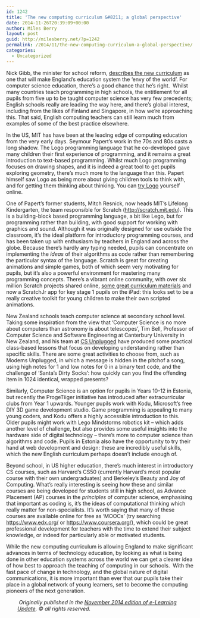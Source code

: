 ```yaml
---
id: 1242
title: 'The new computing curriculum &#8211; a global perspective'
date: 2014-11-26T20:39:09+00:00
author: Miles Berry
layout: post
guid: http://milesberry.net/?p=1242
permalink: /2014/11/the-new-computing-curriculum-a-global-perspective/
categories:
  - Uncategorized
---
```

Nick Gibb, the minister for school reform, [describes the new curriculum](https://www.gov.uk/government/news/new-curriculum-will-make-education-system-envy-of-the-world) as one that will make England’s education system the ‘envy of the world’. For computer science education, there’s a good chance that he’s right.  Whilst many countries teach programming in high schools, the entitlement for all pupils from five up to be taught computer science has very few precedents; English schools really are leading the way here, and there’s global interest, including from the likes of Finland and Singapore, in how we’re approaching this. That said, English computing teachers can still learn much from examples of some of the best practice elsewhere.

In the US, MIT has have been at the leading edge of computing education from the very early days. Seymour Papert’s work in the 70s and 80s casts a long shadow. The Logo programming language that he co-developed gave many children their first experience of programming, and it remains a great introduction to text-based programming. Whilst much Logo programming focuses on drawing shapes, and it is indeed a great tool to get pupils exploring geometry, there’s much more to the language than this. Papert himself saw Logo as being more about giving children tools to think with, and for getting them thinking about thinking. You can [try Logo](http://www.calormen.com/jslogo/) yourself online.

One of Papert’s former students, Mitch Resnick, now heads MIT’s Lifelong Kindergarten, the team responsible for Scratch (<http://scratch.mit.edu>). This is a building-block based programming language, a bit like Lego, but for programming rather than building, with good support for working with graphics and sound. Although it was originally designed for use outside the classroom, it’s the ideal platform for introductory programming courses, and has been taken up with enthusiasm by teachers in England and across the globe. Because there’s hardly any typing needed, pupils can concentrate on implementing the _ideas_ of their algorithms as code rather than remembering the particular syntax of the language. Scratch is great for creating animations and simple games, both of which seem very motivating for pupils, but it’s also a powerful environment for mastering many programming concepts. There’s a vibrant online community, with over six million Scratch projects shared online, [some great curriculum materials](http://scratched.gse.harvard.edu/guide/) and now a ScratchJr app for key stage 1 pupils on the iPad: this looks set to be a really creative toolkit for young children to make their own scripted animations.

New Zealand schools teach computer science at secondary school level. Taking some inspiration from the view that ‘Computer Science is no more about computers than astronomy is about telescopes’, Tim Bell, Professor of Computer Science and Software Engineering at Canterbury University in New Zealand, and his team at [CS Unplugged](http://csunplugged.org/) have produced some practical class-based lessons that focus on developing understanding rather than specific skills. There are some great activities to choose from, such as Modems Unplugged, in which a message is hidden in the pitchof a song, using high notes for 1 and low notes for 0 in a binary text code, and the challenge of ‘Santa’s Dirty Socks’: how quickly can you find the offending item in 1024 identical, wrapped presents?

Similarly, Computer Science is an option for pupils in Years 10-12 in Estonia, but recently the ProgeTiiger initiative has introduced after extracurricular clubs from Year 1 upwards. Younger pupils work with Kodu, Microsoft’s free DIY 3D game development studio. Game programming is appealing to many young coders, and Kodu offers a highly accessible introduction to this. Older pupils might work with Lego Mindstorms robotics kit – which adds another level of challenge, but also provides some useful insights into the hardware side of digital technology – there’s more to computer science than algorithms and code. Pupils in Estonia also have the opportunity to try their hand at web development and design: these are incredibly useful skills, which the new English curriculum perhaps doesn’t include enough of.

Beyond school, in US higher education, there’s much interest in introductory CS courses, such as Harvard’s CS50 (currently Harvard’s most popular course with their own undergraduates) and Berkeley’s Beauty and Joy of Computing. What’s really interesting is seeing how these and similar courses are being developed for students still in high school, as Advance Placement (AP) courses in the _principles_ of computer science, emphasising that important as coding is, it’s the ideas of computational thinking which really matter for non-specialists. It’s worth saying that many of these courses are available online for free as ‘MOOCs’ (try searching <https://www.edx.org/> or <https://www.coursera.org/>), which could be great professional development for teachers with the time to extend their subject knowledge, or indeed for particularly able or motivated students.

While the new computing curriculum is allowing England to make significant advances in terms of technology education, by looking as what is being done in other education systems across the world we can get a clearer idea of how best to approach the teaching of computing in our schools.  With the fast pace of change in technology, and the global nature of digital communications, it is more important than ever that our pupils take their place in a global network of young learners, set to become the computing pioneers of the next generation.

<p style="padding-left: 30px;">
  <em> Originally published in the <a href="http://library.teachingtimes.com/articles/new-computing-curriculum-global-perspective">November 2014 edition of e-Learning Update</a>. © all rights reserved.</em>
</p>